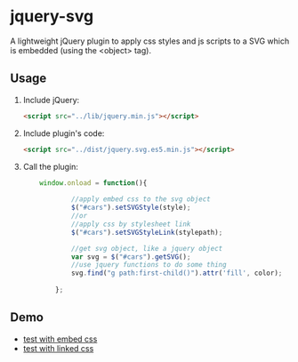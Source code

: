 # jquery-svg
A lightweight jQuery plugin to apply css styles and js scripts to a SVG which is embedded (using the &lt;object> tag).
## Usage
    
1. Include jQuery:

	```html
	<script src="../lib/jquery.min.js"></script>
	```

2. Include plugin's code:

	```html
	<script src="../dist/jquery.svg.es5.min.js"></script>
	```

3. Call the plugin:

	```javascript
        window.onload = function(){
            
                //apply embed css to the svg object
                $("#cars").setSVGStyle(style);
                //or
                //apply css by stylesheet link
                $("#cars").setSVGStyleLink(stylepath);

                //get svg object, like a jquery object
                var svg = $("#cars").getSVG();
                //use jquery functions to do some thing
                svg.find("g path:first-child()").attr('fill', color);
                
            };
	```

## Demo
  - [test with embed css](http://mberneti.github.io/jquery-svg/) 
  - [test with linked css](http://mberneti.github.io/jquery-svg/test-linked-css.html) 
